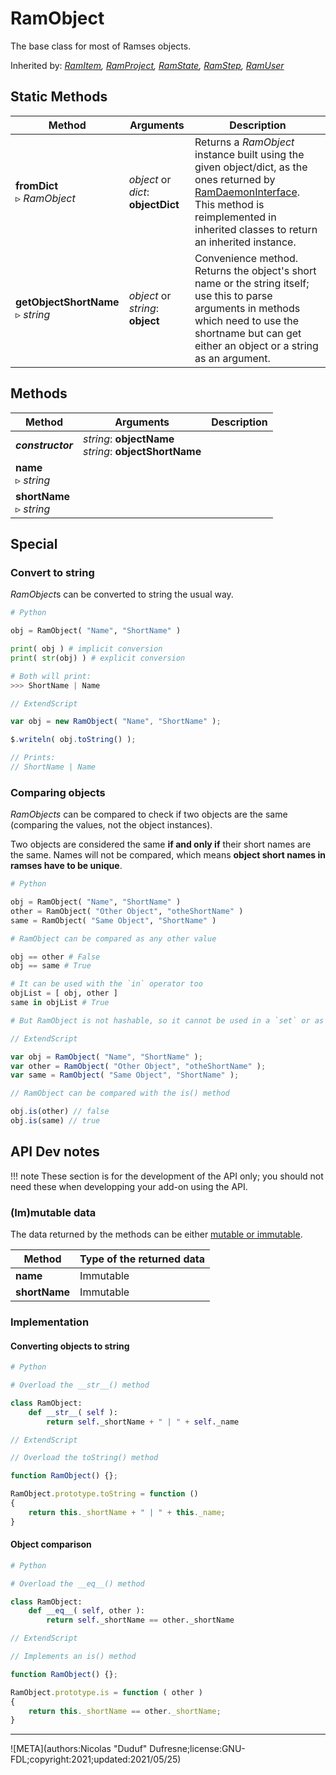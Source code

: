 # RamObject

The base class for most of Ramses objects.

Inherited by: *[RamItem](ram_item.md), [RamProject](ram_project.md), [RamState](ram_state.md), [RamStep](ram_step.md), [RamUser](ram_user.md)*

## Static Methods

| Method | Arguments | Description |
| --- | --- | --- |
| **fromDict**<br />▹ *RamObject* | *object* or *dict*: **objectDict** | Returns a *RamObject* instance built using the given object/dict, as the ones returned by [RamDaemonInterface](ram_daemon_interface.md).<br />This method is reimplemented in inherited classes to return an inherited instance. |
| **getObjectShortName**<br />▹ *string* | *object* or *string*: **object** | Convenience method. Returns the object's short name or the string itself; use this to parse arguments in methods which need to use the shortname but can get either an object or a string as an argument. |

## Methods

| Method | Arguments | Description |
| --- | --- | --- |
| ***constructor*** | *string*: **objectName**<br />*string*: **objectShortName** | |
| **name**<br />▹ *string* | | |
| **shortName**<br />▹ *string* | | |

## Special

### Convert to string

*RamObject*s can be converted to string the usual way.

```py
# Python

obj = RamObject( "Name", "ShortName" )

print( obj ) # implicit conversion
print( str(obj) ) # explicit conversion

# Both will print:
>>> ShortName | Name
```

```js
// ExtendScript

var obj = new RamObject( "Name", "ShortName" );

$.writeln( obj.toString() );

// Prints:
// ShortName | Name

```

### Comparing objects

*RamObjects* can be compared to check if two objects are the same (comparing the values, not the object instances).

Two objects are considered the same **if and only if** their short names are the same. Names will not be compared, which means **object short names in ramses have to be unique**.

```py
# Python

obj = RamObject( "Name", "ShortName" )
other = RamObject( "Other Object", "otheShortName" )
same = RamObject( "Same Object", "ShortName" )

# RamObject can be compared as any other value

obj == other # False
obj == same # True

# It can be used with the `in` operator too
objList = [ obj, other ]
same in objList # True

# But RamObject is not hashable, so it cannot be used in a `set` or as a key in a `dict`

```

```js
// ExtendScript

var obj = RamObject( "Name", "ShortName" );
var other = RamObject( "Other Object", "otheShortName" );
var same = RamObject( "Same Object", "ShortName" );

// RamObject can be compared with the is() method

obj.is(other) // false
obj.is(same) // true

```

## API Dev notes

!!! note
    These section is for the development of the API only; you should not need these when developping your add-on using the API.

### (Im)mutable data

The data returned by the methods can be either [mutable or immutable](implementation.md#accessing-the-data).

| Method | Type of the returned data |
| --- | --- |
| **name** | <i class="fa fa-lock"></i> Immutable |
| **shortName** | <i class="fa fa-lock"></i> Immutable |

### Implementation

#### Converting objects to string

```py
# Python

# Overload the __str__() method

class RamObject:
    def __str__( self ):
        return self._shortName + " | " + self._name

```

```js
// ExtendScript

// Overload the toString() method

function RamObject() {};

RamObject.prototype.toString = function ()
{
    return this._shortName + " | " + this._name;
}
```

#### Object comparison

```py
# Python

# Overload the __eq__() method

class RamObject:
    def __eq__( self, other ):
        return self._shortName == other._shortName

```

```js
// ExtendScript

// Implements an is() method

function RamObject() {};

RamObject.prototype.is = function ( other )
{
    return this._shortName == other._shortName;
}
```

____

![META](authors:Nicolas "Duduf" Dufresne;license:GNU-FDL;copyright:2021;updated:2021/05/25)